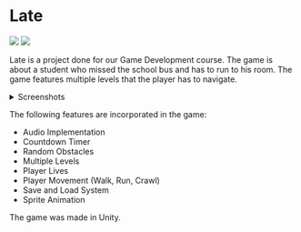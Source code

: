 # Late
<img src="https://img.shields.io/badge/C%23-239120?style=for-the-badge&logo=c-sharp&logoColor=white" /> <img src="https://img.shields.io/badge/Unity-100000?style=for-the-badge&logo=unity&logoColor=white" />

Late is a project done for our Game Development course. The game is about a student who missed the school bus and has to run to his room. The game features multiple levels that the player has to navigate. 

<details>
<summary>Screenshots</summary>

<br>

![Screenshot (513)](https://github.com/Adr029/Late/assets/108637165/bd96cfa5-369d-4a2e-8d8e-97f3f72f355d)
--- 
![Screenshot (519)](https://github.com/Adr029/Late/assets/108637165/ce02099f-178e-4038-9372-9372973511b5)
--- 
![Screenshot (520)](https://github.com/Adr029/Late/assets/108637165/ef647153-9c4c-4294-913e-8106941e4a69)
--- 
![Screenshot (521)](https://github.com/Adr029/Late/assets/108637165/89b19c85-6079-4670-b4ca-d7ab049e55f6)




</details>

The following features are incorporated in the game:

* Audio Implementation
* Countdown Timer
* Random Obstacles
* Multiple Levels
* Player Lives
* Player Movement (Walk, Run, Crawl)
* Save and Load System
* Sprite Animation

The game was made in Unity.
